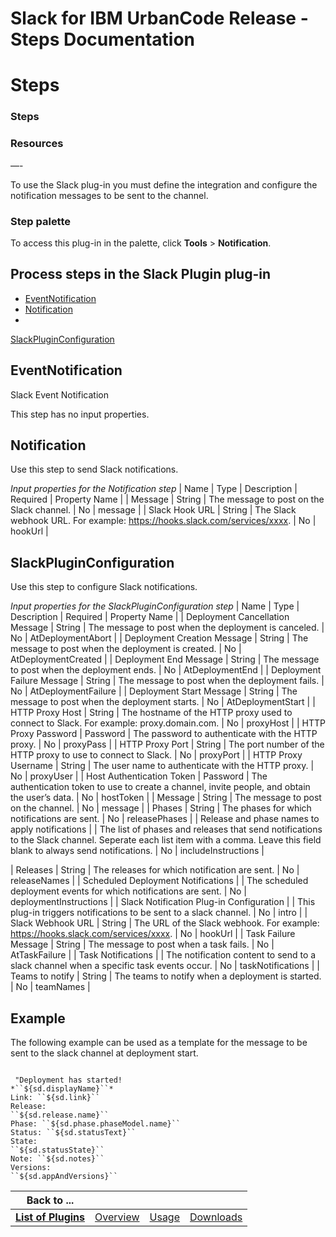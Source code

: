 
Slack for IBM UrbanCode Release - Steps Documentation
=====================================================

# Steps




### Steps




### Resources


 


—-



To use the Slack plug-in you must define the integration and configure the 
notification messages to be sent to the channel.


### **Step palette**


To access this plug-in in the palette, click 
**Tools** > **Notification**.




Process steps in the Slack Plugin plug-in
-----------------------------------------



* [EventNotification](#eventnotification)
* [Notification](#notification)
* 
[SlackPluginConfiguration](#slackpluginconfiguration)




EventNotification
-----------------


Slack Event Notification



This step has no input properties.


Notification
------------


Use this step to send Slack notifications.





*Input properties for the Notification step*  | Name | Type | Description | Required | Property Name |
| Message | 
String | The message to post on the Slack channel. | No | message |
| Slack Hook URL | String | The Slack webhook URL. 
For example: https://hooks.slack.com/services/xxxx. | No | hookUrl |


SlackPluginConfiguration
------------------------



Use this step to configure Slack notifications.




*Input properties for the SlackPluginConfiguration step*  | Name 
| Type | Description | Required | Property Name |
| Deployment Cancellation Message | String | The message to post when 
the deployment is canceled. | No | AtDeploymentAbort |
| Deployment Creation Message | String | The message to post when
 the deployment is created. | No | AtDeploymentCreated |
| Deployment End Message | String | The message to post when 
the deployment ends. | No | AtDeploymentEnd |
| Deployment Failure Message | String | The message to post when the 
deployment fails. | No | AtDeploymentFailure |
| Deployment Start Message | String | The message to post when the 
deployment starts. | No | AtDeploymentStart |
| HTTP Proxy Host | String | The hostname of the HTTP proxy used to 
connect to Slack. For example: proxy.domain.com. | No | proxyHost |
| HTTP Proxy Password | Password | The password to 
authenticate with the HTTP proxy. | No | proxyPass |
| HTTP Proxy Port | String | The port number of the HTTP proxy to 
use to connect to Slack. | No | proxyPort |
| HTTP Proxy Username | String | The user name to authenticate with the HTTP
 proxy. | No | proxyUser |
| Host Authentication Token | Password | The authentication token to use to create a channel,
 invite people, and obtain the
user’s data. | No | hostToken |
| Message | String | The message to post on the channel. 
| No | message |
| Phases | String | The phases for which notifications are sent. | No | releasePhases |
| Release and 
phase names to apply notifications |  | The list of phases and releases that send notifications to the Slack channel. 
Seperate
each list item with a comma. Leave this field blank to always send notifications. | No | includeInstructions |

| Releases | String | The releases for which notification are sent. | No | releaseNames |
| Scheduled Deployment 
Notifications |  | The scheduled deployment events for which notifications are sent. | No | deploymentInstructions |
| 
Slack Notification Plug-in Configuration |  | This plug-in triggers notifications to be sent to a slack channel. | No | 
intro |
| Slack Webhook URL | String | The URL of the Slack webhook. For example: https://hooks.slack.com/services/xxxx.
 | No | hookUrl |
| Task Failure Message | String | The message to post when a task fails. | No | AtTaskFailure |
| Task
 Notifications |  | The notification content to send to a slack channel when a specific task events occur. | No | 
taskNotifications |
| Teams to notify | String | The teams to notify when a deployment is started. | No | teamNames |




Example
-------


The following example can be used as a template for the message to be sent to the slack channel at
 deployment start.



```

 "Deployment has started!
*``${sd.displayName}``*
Link: ``${sd.link}``
Release: 
``${sd.release.name}``
Phase: ``${sd.phase.phaseModel.name}``
Status: ``${sd.statusText}``
State: 
``${sd.statusState}``
Note: ``${sd.notes}``
Versions: 
``${sd.appAndVersions}``

```





|Back to ...||||
| :---: | :---: | :---: | :---: |
|[**List of Plugins**](../../index.md)|[Overview](./overview.md)|[Usage](./usage.md)|[Downloads](./downloads.md)|
